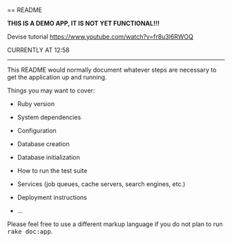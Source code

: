 == README

**THIS IS A DEMO APP, IT IS NOT YET FUNCTIONAL!!!**

Devise tutorial
https://www.youtube.com/watch?v=fr8u3l6RWOQ

CURRENTLY AT 12:58

---

This README would normally document whatever steps are necessary to get the
application up and running.

Things you may want to cover:

* Ruby version

* System dependencies

* Configuration

* Database creation

* Database initialization

* How to run the test suite

* Services (job queues, cache servers, search engines, etc.)

* Deployment instructions

* ...


Please feel free to use a different markup language if you do not plan to run
<tt>rake doc:app</tt>.
